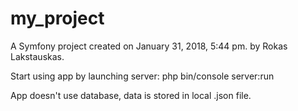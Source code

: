 my_project
==========

A Symfony project created on January 31, 2018, 5:44 pm. by Rokas Lakstauskas.

Start using app by launching server:
php bin/console server:run

App doesn't use database, data is stored in local .json file.